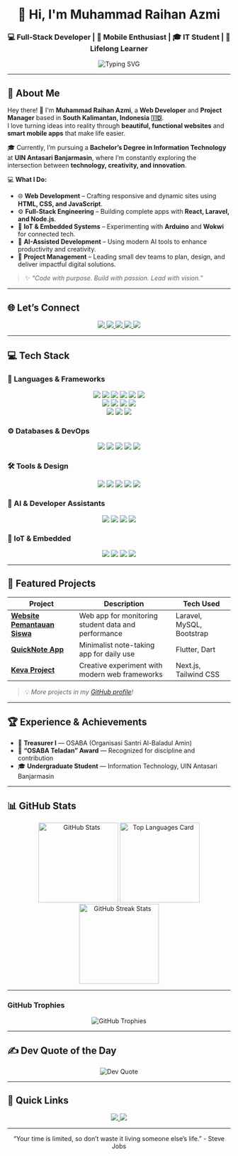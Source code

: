 <!--✨ README by Muhammad Raihan Azmi ✨-->

<h1 align="center">👋 Hi, I'm Muhammad Raihan Azmi</h1>
<h3 align="center">💻 Full-Stack Developer | 📱 Mobile Enthusiast | 🎓 IT Student | 🌱 Lifelong Learner</h3>

<p align="center">
  <img src="https://readme-typing-svg.herokuapp.com?font=Poppins&color=007BFF&size=22&center=true&vCenter=true&width=500&lines=Code.+Learn.+Build.+Inspire.;Turning+ideas+into+impactful+apps;Building+for+the+web+and+beyond" alt="Typing SVG" />
</p>

---

## 🌟 About Me  

Hey there! 👋 I'm **Muhammad Raihan Azmi**, a **Web Developer** and **Project Manager** based in **South Kalimantan, Indonesia 🇮🇩**.  
I love turning ideas into reality through **beautiful, functional websites** and **smart mobile apps** that make life easier.  

🎓 Currently, I’m pursuing a **Bachelor’s Degree in Information Technology** at **UIN Antasari Banjarmasin**, where I’m constantly exploring the intersection between **technology, creativity, and innovation**.  

💻 **What I Do:**  
- 🌐 **Web Development** – Crafting responsive and dynamic sites using **HTML, CSS, and JavaScript**.  
- ⚙️ **Full-Stack Engineering** – Building complete apps with **React, Laravel, and Node.js**.  
- 📡 **IoT & Embedded Systems** – Experimenting with **Arduino** and **Wokwi** for connected tech.  
- 🤖 **AI-Assisted Development** – Using modern AI tools to enhance productivity and creativity.  
- 🧩 **Project Management** – Leading small dev teams to plan, design, and deliver impactful digital solutions.  

> ✨ *“Code with purpose. Build with passion. Lead with vision.”*

---

## 🌐 Let’s Connect

<p align="center">
  <a href="https://instagram.com/m_raihanazmi37" target="_blank">
    <img src="https://img.shields.io/badge/Instagram-%23E4405F.svg?logo=Instagram&logoColor=white&style=for-the-badge" />
  </a>
  <a href="https://www.linkedin.com/in/muhammad-raihan-azmi" target="_blank">
    <img src="https://img.shields.io/badge/LinkedIn-%230077B5.svg?logo=linkedin&logoColor=white&style=for-the-badge" />
  </a>
  <a href="https://discordapp.com/users/Raihan_Azmi37" target="_blank">
    <img src="https://img.shields.io/badge/Discord-%237289DA.svg?logo=discord&logoColor=white&style=for-the-badge" />
  </a>
  <a href="https://github.com/Raihhazmi" target="_blank">
    <img src="https://img.shields.io/badge/GitHub-181717?logo=github&logoColor=white&style=for-the-badge" />
  </a>
  <a href="mailto:raihanazmi37@gmail.com">
    <img src="https://img.shields.io/badge/Gmail-D14836?logo=gmail&logoColor=white&style=for-the-badge" />
  </a>
</p>


---

## 💻 Tech Stack

### 🚀 Languages & Frameworks
<p align="center">
  <img src="https://img.shields.io/badge/HTML5-E34F26?logo=html5&logoColor=white&style=for-the-badge" />
  <img src="https://img.shields.io/badge/CSS3-1572B6?logo=css3&logoColor=white&style=for-the-badge" />
  <img src="https://img.shields.io/badge/JavaScript-F7DF1E?logo=javascript&logoColor=black&style=for-the-badge" />
  <img src="https://img.shields.io/badge/TypeScript-007ACC?logo=typescript&logoColor=white&style=for-the-badge" />
  <img src="https://img.shields.io/badge/PHP-777BB4?logo=php&logoColor=white&style=for-the-badge" />
  <img src="https://img.shields.io/badge/C++-00599C?logo=cplusplus&logoColor=white&style=for-the-badge" />
  <br/>
  <img src="https://img.shields.io/badge/React-61DAFB?logo=react&logoColor=black&style=for-the-badge" />
  <img src="https://img.shields.io/badge/Next.js-000000?logo=next.js&logoColor=white&style=for-the-badge" />
  <img src="https://img.shields.io/badge/Laravel-FF2D20?logo=laravel&logoColor=white&style=for-the-badge" />
  <img src="https://img.shields.io/badge/Node.js-6DA55F?logo=node.js&logoColor=white&style=for-the-badge" />
  <br/>
  <img src="https://img.shields.io/badge/Flutter-02569B?logo=flutter&logoColor=white&style=for-the-badge" />
  <img src="https://img.shields.io/badge/Dart-0175C2?logo=dart&logoColor=white&style=for-the-badge" />
  <img src="https://img.shields.io/badge/Kotlin-7F52FF?logo=kotlin&logoColor=white&style=for-the-badge" />
</p>

### ⚙️ Databases & DevOps
<p align="center">
  <img src="https://img.shields.io/badge/MySQL-4479A1?logo=mysql&logoColor=white&style=for-the-badge" />
  <img src="https://img.shields.io/badge/Firebase-FFCA28?logo=firebase&logoColor=black&style=for-the-badge" />
  <img src="https://img.shields.io/badge/Git-F05032?logo=git&logoColor=white&style=for-the-badge" />
  <img src="https://img.shields.io/badge/GitHub-181717?logo=github&logoColor=white&style=for-the-badge" />
  <img src="https://img.shields.io/badge/Vercel-000000?logo=vercel&logoColor=white&style=for-the-badge" />
</p>

### 🛠️ Tools & Design
<p align="center">
  <img src="https://img.shields.io/badge/VS_Code-0078D7?logo=visual-studio-code&logoColor=white&style=for-the-badge" />
  <img src="https://img.shields.io/badge/Android_Studio-3DDC84?logo=android-studio&logoColor=white&style=for-the-badge" />
  <img src="https://img.shields.io/badge/Figma-F24E1E?logo=figma&logoColor=white&style=for-the-badge" />
  <img src="https://img.shields.io/badge/Postman-FF6C37?logo=postman&logoColor=white&style=for-the-badge" />
  <img src="https://img.shields.io/badge/Trello-0052CC?logo=trello&logoColor=white&style=for-the-badge" />
</p>

### 🤖 AI & Developer Assistants
<p align="center">
  <img src="https://img.shields.io/badge/ChatGPT-00A67E?logo=openai&logoColor=white&style=for-the-badge" />
  <img src="https://img.shields.io/badge/Gemini-8E75B2?logo=google&logoColor=white&style=for-the-badge" />
  <img src="https://img.shields.io/badge/Claude-FFD43B?logo=anthropic&logoColor=black&style=for-the-badge" />
  <img src="https://img.shields.io/badge/Qwen-0078D4?logo=alibabacloud&logoColor=white&style=for-the-badge" />
</p>

### 🔌 IoT & Embedded
<p align="center">
  <img src="https://img.shields.io/badge/Arduino-00979D?logo=arduino&logoColor=white&style=for-the-badge" />
  <img src="https://img.shields.io/badge/Wokwi-FF5733?logo=arduino&logoColor=white&style=for-the-badge" />
  <img src="https://img.shields.io/badge/Arduino%20Uno-008184?logo=arduino&logoColor=white&style=for-the-badge" />
  <img src="https://img.shields.io/badge/Arduino%20IDE-006C6C?logo=arduino&logoColor=white&style=for-the-badge" />
</p>

---

## 📱 Featured Projects

<div align="center">

| Project | Description | Tech Used |
|--------|-------------|----------|
| **[Website Pemantauan Siswa](https://github.com/Raihhazmi)** | Web app for monitoring student data and performance | Laravel, MySQL, Bootstrap |
| **[QuickNote App](https://github.com/Raihhazmi/P4appnavigation_230104040079)** | Minimalist note-taking app for daily use | Flutter, Dart |
| **[Keva Project](https://github.com/Raihhazmi/Keva)** | Creative experiment with modern web frameworks | Next.js, Tailwind CSS |

</div>

> 💡 *More projects in my [GitHub profile](https://github.com/Raihhazmi)!*

---

## 🏆 Experience & Achievements

- 💼 **Treasurer I** — OSABA (Organisasi Santri Al-Baladul Amin)  
- 🏅 **“OSABA Teladan” Award** — Recognized for discipline and contribution  
- 🎓 **Undergraduate Student** — Information Technology, UIN Antasari Banjarmasin  

---

## 📊 GitHub Stats

<p align="center" border="0" cellpadding="0" cellspacing="0">
  <tr align="center">
    <td>
      <img height="180" src="https://github-readme-stats.vercel.app/api?username=Raihhazmi&show_icons=true&theme=tokyonight&hide_border=true&border_radius=10" alt="GitHub Stats" />
    </td>
    <td>
      <img height="180" src="https://github-readme-stats.vercel.app/api/top-langs/?username=Raihhazmi&layout=compact&langs_count=5&theme=tokyonight&hide_border=true&border_radius=10" alt="Top Languages Card" />
    </td>
  </tr>
  <tr align="center">
    <td colspan="2">
      <img height="180" src="https://github-readme-streak-stats-salesp07.vercel.app/?user=Raihhazmi&theme=tokyonight&hide_border=true&border_radius=10" alt="GitHub Streak Stats" />
    </td>
  </tr>
</p>

---

### GitHub Trophies

<p align="center">
  <img src="https://github-profile-trophy.vercel.app/?username=Raihhazmi&theme=tokyonight&margin-w=15&margin-h=15&row=2" alt="GitHub Trophies" />
</p>

---

## ✍️ Dev Quote of the Day

<p align="center">
  <img src="https://quotes-github-readme.vercel.app/api?type=horizontal&theme=tokyonight&border_radius=10" alt="Dev Quote" />
</p>

---

## 🔗 Quick Links

<p align="center">
  <a href="https://raihhazmi.github.io" target="_blank">
    <img src="https://img.shields.io/badge/Portfolio-0077B5?style=for-the-badge&logo=google-chrome&logoColor=white" />
  </a>
  <a href="mailto:raihanazmi37@gmail.com">
    <img src="https://img.shields.io/badge/Contact_Me-E4405F?style=for-the-badge&logo=gmail&logoColor=white" />
  </a>
</p>

---

<p align="center">
    “Your time is limited, so don’t waste it living someone else’s life.” - Steve Jobs
</p>

